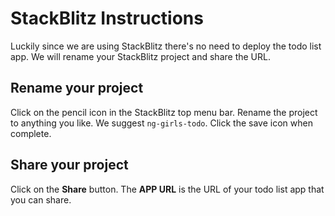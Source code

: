# StackBlitz Instructions

Luckily since we are using StackBlitz there's no need to deploy the todo list app. We will rename your StackBlitz project and share the URL.

## Rename your project
Click on the pencil icon in the StackBlitz top menu bar. Rename the project to anything you like. We suggest `ng-girls-todo`. Click the save icon when complete.

## Share your project
Click on the **Share** button. The **APP URL** is the URL of your todo list app that you can share.